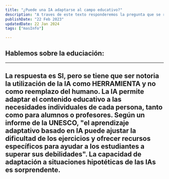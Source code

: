 ```yaml
---
title: "¿Puede una IA adaptarse al campo educativo?"
description: "A traves de este texto responderemos la pregunta que se realizan muchos, ¿Puede una IA adaptarse al campo educativo?"
publishDate: "22 Feb 2023"
updatedDate: 22 Jan 2024
tags: ["masInfo"]

---
```

## Hablemos sobre la educiación:

---
La respuesta es SI, pero se tiene que ser notoria la utilización de la IA como HERRAMIENTA y no como reemplazo del humano. 
La IA permite adaptar el contenido educativo a las necesidades individuales de cada persona, tanto como para alumnos o profesores. Según un informe de la UNESCO, "el aprendizaje adaptativo basado en IA puede ajustar la dificultad de los ejercicios y ofrecer recursos específicos para ayudar a los estudiantes a superar sus debilidades". La capacidad de adaptación a situaciones hipotéticas de las IAs es sorprendente.
---